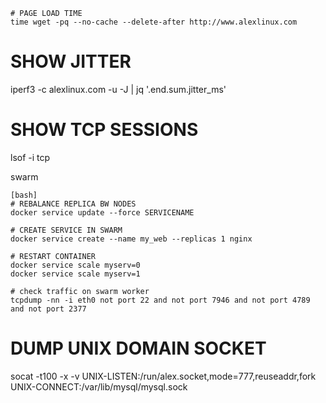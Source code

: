 ```
# PAGE LOAD TIME
time wget -pq --no-cache --delete-after http://www.alexlinux.com
```

# SHOW JITTER
iperf3 -c alexlinux.com -u -J | jq '.end.sum.jitter_ms'

# SHOW TCP SESSIONS
lsof -i tcp

swarm
```
[bash]
# REBALANCE REPLICA BW NODES
docker service update --force SERVICENAME

# CREATE SERVICE IN SWARM
docker service create --name my_web --replicas 1 nginx

# RESTART CONTAINER
docker service scale myserv=0
docker service scale myserv=1

# check traffic on swarm worker
tcpdump -nn -i eth0 not port 22 and not port 7946 and not port 4789 and not port 2377
```

# DUMP UNIX DOMAIN SOCKET
socat -t100 -x -v UNIX-LISTEN:/run/alex.socket,mode=777,reuseaddr,fork UNIX-CONNECT:/var/lib/mysql/mysql.sock
